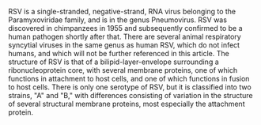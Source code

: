 RSV is a single-stranded, negative-strand, RNA virus belonging to the Paramyxoviridae family, and is in the genus Pneumovirus. RSV was discovered in chimpanzees in 1955 and subsequently confirmed to be a human pathogen shortly after that. There are several animal respiratory syncytial viruses in the same genus as human RSV, which do not infect humans, and which will not be further referenced in this article. The structure of RSV is that of a bilipid-layer-envelope surrounding a ribonucleoprotein core, with several membrane proteins, one of which functions in attachment to host cells, and one of which functions in fusion to host cells. There is only one serotype of RSV, but it is classified into two strains, "A" and "B," with differences consisting of variation in the structure of several structural membrane proteins, most especially the attachment protein.
